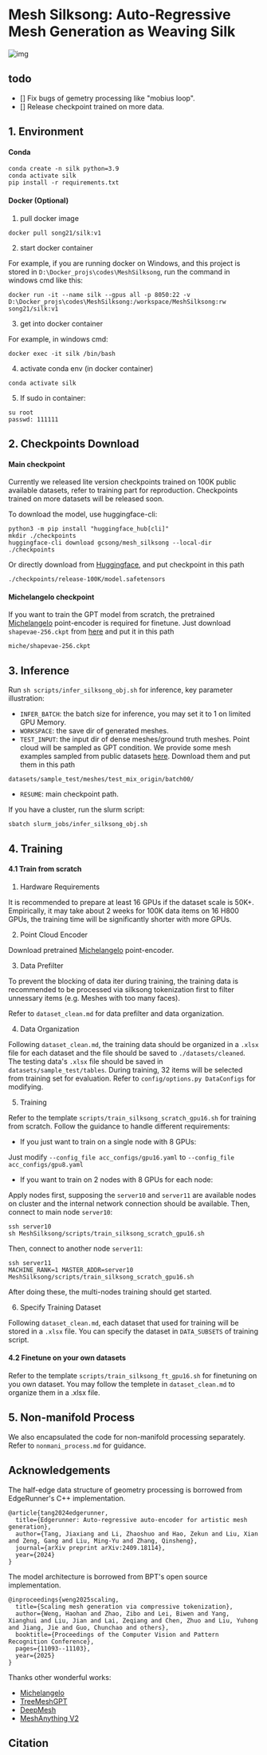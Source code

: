 # Mesh Silksong: Auto-Regressive Mesh Generation as Weaving Silk


![img](./assets/teaser_mid_compress.png)

## todo
- [] Fix bugs of gemetry processing like "mobius loop".
- [] Release checkpoint trained on more data.

## 1. Environment
#### Conda
```
conda create -n silk python=3.9
conda activate silk
pip install -r requirements.txt
```
#### Docker (Optional)
1. pull docker image
```
docker pull song21/silk:v1
```
2. start docker container

For example, if you are running docker on Windows, and this project is stored in `D:\Docker_projs\codes\MeshSilksong`, run the command in windows cmd like this:
```
docker run -it --name silk --gpus all -p 8050:22 -v D:\Docker_projs\codes\MeshSilksong:/workspace/MeshSilksong:rw song21/silk:v1
```
3. get into docker container

For example, in windows cmd:
```
docker exec -it silk /bin/bash
```
4. activate conda env (in docker container)
```
conda activate silk
```
5. If sudo in container:
```
su root
passwd: 111111
```

## 2. Checkpoints Download

#### Main checkpoint

Currently we released lite version checkpoints trained on 100K public available datasets, refer to training part for reproduction. Checkpoints trained on more datasets will be released soon.

To download the model, use huggingface-cli:

```
python3 -m pip install "huggingface_hub[cli]"
mkdir ./checkpoints
huggingface-cli download gcsong/mesh_silksong --local-dir ./checkpoints
```
Or directly download from [Huggingface](https://huggingface.co/gcsong/mesh_silksong/tree/main), and put checkpoint in this path
```
./checkpoints/release-100K/model.safetensors
```

#### Michelangelo checkpoint

If you want to train the GPT model from scratch, the pretrained [Michelangelo](https://github.com/NeuralCarver/Michelangelo) point-encoder is required for finetune. Just download `shapevae-256.ckpt` from [here](https://huggingface.co/Maikou/Michelangelo/tree/main/checkpoints/aligned_shape_latents) and put it in this path
```
miche/shapevae-256.ckpt
```

## 3. Inference
Run `sh scripts/infer_silksong_obj.sh` for inference, key parameter illustration:
- `INFER_BATCH`: the batch size for inference, you may set it to 1 on limited GPU Memory.
- `WORKSPACE`: the save dir of generated meshes.
- `TEST_INPUT`: the input dir of dense meshes/ground truth meshes. Point cloud will be sampled as GPT condition. We provide some mesh examples sampled from public datasets [here](https://drive.google.com/drive/folders/1zR7UpC1LJPN2mQC_CfR-Dn2lHRWXG5Eb?usp=sharing). Download them and put them in this path
```
datasets/sample_test/meshes/test_mix_origin/batch00/
```
- `RESUME`: main checkpoint path.

If you have a cluster, run the slurm script:
```
sbatch slurm_jobs/infer_silksong_obj.sh
```

## 4. Training
#### 4.1 Train from scratch
1. Hardware Requirements

It is recommended to prepare at least 16 GPUs if the dataset scale is 50K+. Empirically, it may take about 2 weeks for 100K data items on 16 H800 GPUs, the training time will be significantly shorter with more GPUs.

2. Point Cloud Encoder

Download pretrained [Michelangelo](https://github.com/NeuralCarver/Michelangelo) point-encoder.

3. Data Prefilter

To prevent the blocking of data iter during training, the training data is recommended to be processed via silksong tokenization first to filter unnessary items (e.g. Meshes with too many faces).

Refer to `dataset_clean.md` for data prefilter and data organization.


4. Data Organization

Following `dataset_clean.md`, the training data should be organized in a `.xlsx` file for each dataset and the file should be saved to `./datasets/cleaned`. The testing data's `.xlsx` file should be saved in `datasets/sample_test/tables`. During training, 32 items will be selected from training set for evaluation. Refer to `config/options.py DataConfigs` for modifying. 


5. Training

Refer to the template `scripts/train_silksong_scratch_gpu16.sh` for training from scratch. Follow the guidance to handle different requirements:

- If you just want to train on a single node with 8 GPUs: 

Just modify `--config_file acc_configs/gpu16.yaml` to `--config_file acc_configs/gpu8.yaml`

- If you want to train on 2 nodes with 8 GPUs for each node:

Apply nodes first, supposing the `server10` and `server11` are available nodes on cluster and the internal network connection should be available. Then, connect to main node `server10`:
```
ssh server10
sh MeshSilksong/scripts/train_silksong_scratch_gpu16.sh
```
Then, connect to another node `server11`:
```
ssh server11
MACHINE_RANK=1 MASTER_ADDR=server10 MeshSilksong/scripts/train_silksong_scratch_gpu16.sh
```
After doing these, the multi-nodes training should get started.

6. Specify Training Dataset

Following `dataset_clean.md`, each dataset that used for training will be stored in a `.xlsx` file. You can specify the dataset in `DATA_SUBSETS` of training script.


#### 4.2 Finetune on your own datasets
Refer to the template `scripts/train_silksong_ft_gpu16.sh` for finetuning on you own dataset. You may follow the templete in `dataset_clean.md` to organize them in a .xlsx file.


## 5. Non-manifold Process

We also encapsulated the code for non-manifold processing separately. Refer to `nonmani_process.md` for guidance.

## Acknowledgements
The half-edge data structure of geometry processing is borrowed from EdgeRunner's C++ implementation.
```
@article{tang2024edgerunner,
  title={Edgerunner: Auto-regressive auto-encoder for artistic mesh generation},
  author={Tang, Jiaxiang and Li, Zhaoshuo and Hao, Zekun and Liu, Xian and Zeng, Gang and Liu, Ming-Yu and Zhang, Qinsheng},
  journal={arXiv preprint arXiv:2409.18114},
  year={2024}
}
```
The model architecture is borrowed from BPT's open source implementation.
```
@inproceedings{weng2025scaling,
  title={Scaling mesh generation via compressive tokenization},
  author={Weng, Haohan and Zhao, Zibo and Lei, Biwen and Yang, Xianghui and Liu, Jian and Lai, Zeqiang and Chen, Zhuo and Liu, Yuhong and Jiang, Jie and Guo, Chunchao and others},
  booktitle={Proceedings of the Computer Vision and Pattern Recognition Conference},
  pages={11093--11103},
  year={2025}
}
```
Thanks other wonderful works:
- [Michelangelo](https://github.com/NeuralCarver/Michelangelo)
- [TreeMeshGPT](https://github.com/sail-sg/TreeMeshGPT)
- [DeepMesh](https://github.com/zhaorw02/DeepMesh)
- [MeshAnything V2](https://github.com/buaacyw/MeshAnythingV2/tree/main)



## Citation

